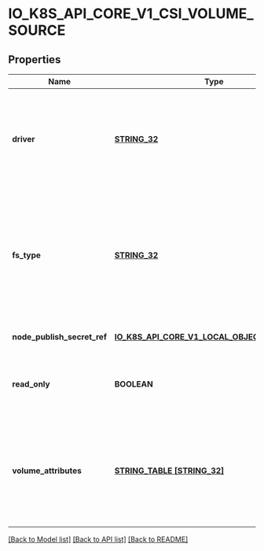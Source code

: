 # IO_K8S_API_CORE_V1_CSI_VOLUME_SOURCE

## Properties
Name | Type | Description | Notes
------------ | ------------- | ------------- | -------------
**driver** | [**STRING_32**](STRING_32.md) | Driver is the name of the CSI driver that handles this volume. Consult with your admin for the correct name as registered in the cluster. | [default to null]
**fs_type** | [**STRING_32**](STRING_32.md) | Filesystem type to mount. Ex. \&quot;ext4\&quot;, \&quot;xfs\&quot;, \&quot;ntfs\&quot;. If not provided, the empty value is passed to the associated CSI driver which will determine the default filesystem to apply. | [optional] [default to null]
**node_publish_secret_ref** | [**IO_K8S_API_CORE_V1_LOCAL_OBJECT_REFERENCE**](io.k8s.api.core.v1.LocalObjectReference.md) |  | [optional] [default to null]
**read_only** | **BOOLEAN** | Specifies a read-only configuration for the volume. Defaults to false (read/write). | [optional] [default to null]
**volume_attributes** | [**STRING_TABLE [STRING_32]**](STRING_32.md) | VolumeAttributes stores driver-specific properties that are passed to the CSI driver. Consult your driver&#39;s documentation for supported values. | [optional] [default to null]

[[Back to Model list]](../README.md#documentation-for-models) [[Back to API list]](../README.md#documentation-for-api-endpoints) [[Back to README]](../README.md)


